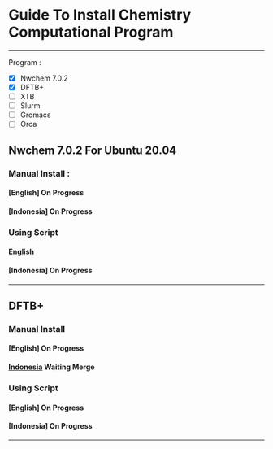 # Guide To Install Chemistry Computational Program
----------------------
Program :
- [x] Nwchem 7.0.2
- [x] DFTB+
- [ ] XTB
- [ ] Slurm
- [ ] Gromacs
- [ ] Orca

## Nwchem 7.0.2 For Ubuntu 20.04
### Manual Install :
#### [English] On Progress
#### [Indonesia] On Progress

### Using Script
#### [English](https://github.com/Socky01/script_nwchem_7.0.2)
#### [Indonesia] On Progress
----------------------

## DFTB+
### Manual Install
#### [English] On Progress
#### [Indonesia](https://github.com/ARN696/Instalasi_DFTB-) Waiting Merge

### Using Script
#### [English] On Progress
#### [Indonesia] On Progress
----------------------

